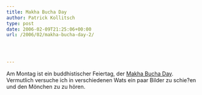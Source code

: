```yaml
---
title: Makha Bucha Day
author: Patrick Kollitsch
type: post
date: 2006-02-09T21:25:06+00:00
url: /2006/02/makha-bucha-day-2/




---
```

Am Montag ist ein buddhistischer Feiertag, der <a href="84">Makha Bucha Day</a>. Vermutlich versuche ich in verschiedenen Wats ein paar Bilder zu schie?en und den Mönchen zu zu hören.